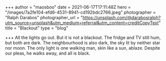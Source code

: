 +++
author = "maosboo"
date = 2021-06-17T17:11:48Z
hero = "/images/7a2fe104-efd6-4531-8941-cd192bdc2766.jpeg"
photographer = "Ralph Darabos"
photographer_url = "https://unsplash.com/@darabosralph?utm_source=unsplash&utm_medium=referral&utm_content=creditCopyText"
title = "Blackout"
type = "blog"

+++
All the lights go out. But it is not a blackout. The fridge and TV still hum, but both are dark. The neighbourhood is also dark, the sky lit by neither star nor moon. The only light is one walking man, skin like a sun, ablaze. Despite our pleas, he walks away, and all is black.